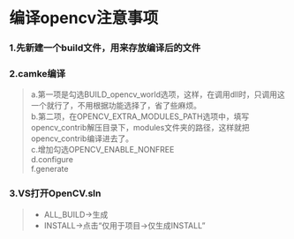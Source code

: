 # 编译opencv注意事项
### 1.先新建一个build文件，用来存放编译后的文件 

### 2.camke编译    
  >a.第一项是勾选BUILD_opencv_world选项，这样，在调用dll时，只调用这一个就行了，不用根据功能选择了，省了些麻烦。  
  >b.第二项，在OPENCV_EXTRA_MODULES_PATH选项中，填写opencv_contrib解压目录下，modules文件夹的路径，这样就把opencv_contrib编译进去了。  
  >c.增加勾选OPENCV_ENABLE_NONFREE  
  >d.configure  
  >f.generate 
  
### 3.VS打开OpenCV.sln  
  > + ALL_BUILD->生成  
  > + INSTALL->点击“仅用于项目->仅生成INSTALL”  
